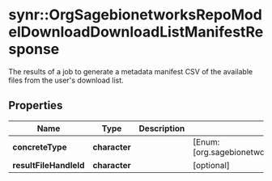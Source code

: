 # synr::OrgSagebionetworksRepoModelDownloadDownloadListManifestResponse

The results of a job to generate a metadata manifest CSV of the available files from the user's download list.

## Properties
Name | Type | Description | Notes
------------ | ------------- | ------------- | -------------
**concreteType** | **character** |  | [Enum: [org.sagebionetworks.repo.model.download.DownloadListManifestResponse]] 
**resultFileHandleId** | **character** |  | [optional] 


